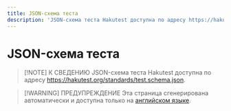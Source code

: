 ```yaml
---
title: JSON-схема теста
description: 'JSON-схема теста Hakutest доступна по адресу https://hakutest.org/standards/test.schema.json'
---
```


# JSON-схема теста

> [!NOTE] К СВЕДЕНИЮ
> JSON-схема теста Hakutest доступна по адресу
> https://hakutest.org/standards/test.schema.json.

> [!WARNING] ПРЕДУПРЕЖДЕНИЕ
> Эта страница сгенерирована автоматически и доступна только на [английском
> языке](/reference/standards/test-schema).
